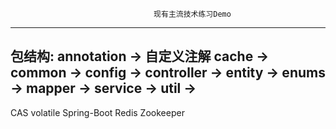                                     现有主流技术练习Demo
-------------------------------------------------------------------------------------------------------
包结构:
    annotation -> 自定义注解
    cache -> 
    common -> 
    config -> 
    controller -> 
    entity -> 
    enums -> 
    mapper -> 
    service -> 
    util -> 
-------------------------------------------------------------------------------------------------------
CAS volatile
Spring-Boot 
Redis
Zookeeper
